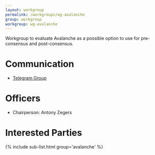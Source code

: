 ```yaml
---
layout: workgroup
permalink: /workgroups/wg-avalanche
group: workgroup
workgroup: wg-avalanche
---
```


Workgroup to evaluate Avalanche as a possible option to use for pre-consensus and post-consensus.

# Communication

* [Telegram Group](https://t.me/joinchat/DUeWWk5H-S4Zs5apShtM2g)

# Officers

 * Chairperson: Antony Zegers

# Interested Parties

{% include sub-list.html group='avalanche' %}
